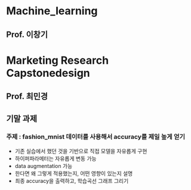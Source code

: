 # Machine_learning
## Prof. 이창기

# Marketing Research Capstonedesign
## Prof. 최민경


## 기말 과제
### 주제 : fashion_mnist 데이터를 사용해서 accuracy를 제일 높게 얻기

- 기존 실습에서 했던 것을 기반으로 직접 모델을 자유롭게 구현
- 하이퍼파라메터는 자유롭게 변동 가능
- data augmentation 가능
- 한다면 왜 그렇게 적용했는지, 어떤 영향이 있는지 설명
- 최종 accuracy을 출력하고, 학습곡선 그래프 그리기
